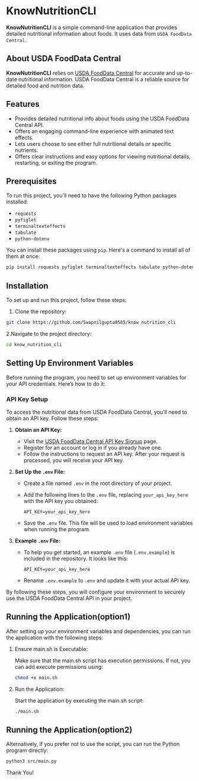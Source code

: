 # KnowNutritionCLI

**KnowNutritionCLI** is a simple command-line application that provides detailed nutritional information about foods. It uses data from `USDA FoodData Central`.

## About USDA FoodData Central

**KnowNutritionCLI** relies on [USDA FoodData Central](https://fdc.nal.usda.gov/) for accurate and up-to-date nutritional information. USDA FoodData Central is a reliable source for detailed food and nutrition data.

## Features
- Provides detailed nutritional info about foods using the USDA FoodData Central API.
- Offers an engaging command-line experience with animated text effects.
- Lets users choose to see either full nutritional details or specific nutrients.
- Offers clear instructions and easy options for viewing nutritional details, restarting, or exiting the program.

## Prerequisites

To run this project, you'll need to have the following Python packages installed:

- `requests`
- `pyfiglet`
- `terminaltexteffects`
- `tabulate`
- `python-dotenv`

You can install these packages using `pip`. Here's a command to install all of them at once:

```bash
pip install requests pyfiglet terminaltexteffects tabulate python-dotenv
```

## Installation

To set up and run this project, follow these steps:

1. Clone the repository:
```bash
git clone https://github.com/Swapnilgupta8585/know_nutrition_cli
```
2.Navigate to the project directory:
```bash
cd know_nutrition_cli
```

## Setting Up Environment Variables

Before running the program, you need to set up environment variables for your API credentials. Here’s how to do it:

### API Key Setup

To access the nutritional data from USDA FoodData Central, you'll need to obtain an API key. Follow these steps:

1. **Obtain an API Key:**
   - Visit the [USDA FoodData Central API Key Signup](https://fdc.nal.usda.gov/api-key-signup.html) page.
   - Register for an account or log in if you already have one.
   - Follow the instructions to request an API key. After your request is processed, you will receive your API key.

2. **Set Up the `.env` File:**
   - Create a file named `.env` in the root directory of your project.
   - Add the following lines to the `.env` file, replacing `your_api_key_here` with the API key you obtained:

     ```env
     API_KEY=your_api_key_here
     ```

   - Save the `.env` file. This file will be used to load environment variables when running the program.

3. **Example `.env` File:**
   - To help you get started, an example `.env` file (`.env.example`) is included in the repository. It looks like this:

     ```env
     API_KEY=your_api_key_here
     ```

   - Rename `.env.example` to `.env` and update it with your actual API key.

By following these steps, you will configure your environment to securely use the USDA FoodData Central API in your project.

## Running the Application(option1)

After setting up your environment variables and dependencies, you can run the application with the following steps:

1. Ensure main.sh is Executable:

    Make sure that the main.sh script has execution permissions. If not, you can add execute permissions using:
    ```bash 
    chmod +x main.sh
    ```
2. Run the Application:

    Start the application by executing the main.sh script:
    ```bash
    ./main.sh
    ```
## Running the Application(option2)

Alternatively, if you prefer not to use the script, you can run the Python program directly:
```bash
python3 src/main.py
```

Thank You!